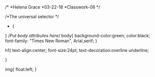 
/*
*Helena Grace
*03-22-18
*Classwork-08
*/

/*The universal selector */
* {

}
/*Put body attributes here*/
body{
	background-color:green;
	color:black;
	font-family: "Times New Roman", Arial,serif;
}

h1{
   text-align:center;
   font-size:24pt;
   text-decoration:overline underline;
   
   }
   
   img{
   	   float:left;
    }
